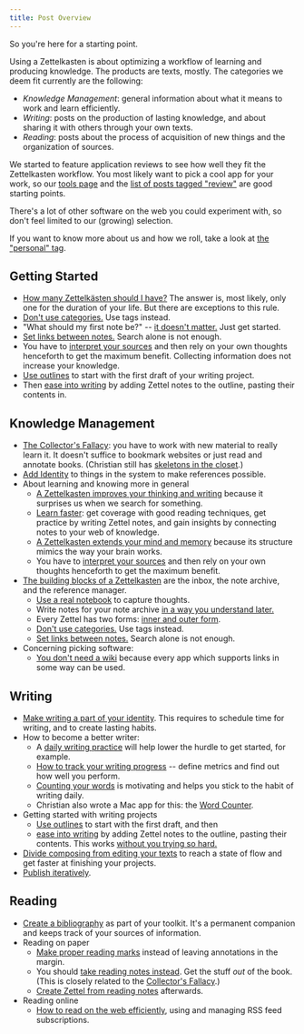 ```yaml
---
title: Post Overview
---
```


So you're here for a starting point.

Using a Zettelkasten is about optimizing a workflow of learning and producing knowledge. The products are texts, mostly. The categories we deem fit currently are the following:

* _Knowledge Management_:  general information about what it means to work and learn efficiently.
* _Writing_:  posts on the production of lasting knowledge, and about sharing it with others through your own texts.
* _Reading_:  posts about the process of acquisition of new things and the organization of sources.

We started to feature application reviews to see how well they fit the Zettelkasten workflow. You most likely want to pick a cool app for your work, so our [tools page](/tools/) and the [list of posts tagged "review"](/posts/tags/review) are good starting points.

There's a lot of other software on the web you could experiment with, so don't feel limited to our (growing) selection.

If you want to know more about us and how we roll, take a look at [the "personal" tag](/posts/tags/personal/).

## Getting Started

* [How many Zettelkästen should I have?](/posts/how-many-zettelkasten/) The answer is, most likely, only one for the duration of your life. But there are exceptions to this rule.
* [Don't use categories.](/posts/no-categories/) Use tags instead.
* "What should my first note be?" -- [it doesn't matter.](/posts/your-first-note/) Just get started.
* [Set links between notes.](/posts/search-alone-is-not-enough) Search alone is not enough.
* You have to [interpret your sources](/posts/dont-rely-on-source-have-faith-in-yourself/) and then rely on your own thoughts henceforth to get the maximum benefit. Collecting information does not increase your knowledge.
* [Use outlines](/posts/how-i-use-outlines-to-write-any-text/) to start with the first draft of your writing project.
* Then [ease into writing](/posts/ease-into-writing/) by adding Zettel notes to the outline, pasting their contents in. 

<!--ct: keep in sync with content/posts/2015/07/getting-started.txt -->

## Knowledge Management

* [The Collector's Fallacy](/posts/collectors-fallacy/): you have to work with new material to really learn it. It doesn't suffice to bookmark websites or just read and annotate books. (Christian still has [skeletons in the closet](/posts/collectors-fallacy-confession/).)
* [Add Identity](/posts/add-identity/) to things in the system to make references possible.
* About learning and knowing more in general
    * [A Zettelkasten improves your thinking and writing](/posts/zettelkasten-improves-thinking-writing/) because it surprises us when we search for something. 
    * [Learn faster](/posts/learn-faster-by-writing-zettel-notes/): get coverage with good reading techniques, get practice by writing Zettel notes, and gain insights by connecting notes to your web of knowledge.
    * [A Zettelkasten extends your mind and memory](/posts/extend-your-mind-and-memory-with-a-zettelkasten/) because its structure mimics the way your brain works.
    * You have to [interpret your sources](/posts/dont-rely-on-source-have-faith-in-yourself/) and then rely on your own thoughts henceforth to get the maximum benefit.
* [The building blocks of a Zettelkasten](/posts/zettelkasten-building-blocks/) are the inbox, the note archive, and the reference manager.
    * [Use a real notebook](/posts/use-real-notebook/) to capture thoughts.
    * Write notes for your note archive [in a way you understand later.](/posts/how-to-write-notes-you-can-understand/)
    * Every Zettel has two forms: [inner and outer form](/posts/zettel-nature-two-forms/).
    * [Don't use categories.](/posts/no-categories/) Use tags instead.
    * [Set links between notes.](/posts/search-alone-is-not-enough) Search alone is not enough.
* Concerning picking software:
    * [You don't need a wiki](/posts/you-dont-need-wiki/) because every app which supports links in some way can be used.
  
## Writing

* [Make writing a part of your identity](/posts/identity-schedule-serious-writing/). This requires to schedule time for writing, and to create lasting habits.
* How to become a better writer:
    * A [daily writing practice](/posts/useful-daily-writing-practice/) will help lower the hurdle to get started, for example.
    * [How to track your writing progress](/posts/how-to-track-writing-progress/) -- define metrics and find out how well you perform.
    * [Counting your words](/posts/count-your-words/) is motivating and helps you stick to the habit of writing daily.
    * Christian also wrote a Mac app for this: the [Word Counter](http://wordcounterapp.com/).
* Getting started with writing projects
    * [Use outlines](/posts/how-i-use-outlines-to-write-any-text/) to start with the first draft, and then
    * [ease into writing](/posts/ease-into-writing/) by adding Zettel notes to the outline, pasting their contents. This works [without you trying so hard.](/posts/write-book-without-even-trying-so-hard/)
* [Divide composing from editing your texts](/posts/writing-composing-revising/) to reach a state of flow and get faster at finishing your projects.
* [Publish iteratively](/posts/publish-iteratively/).

## Reading

* [Create a bibliography](/posts/bibliography-zettelkasten/) as part of your toolkit. It's a permanent companion and keeps track of your sources of information.
* Reading on paper
    * [Make proper reading marks](/posts/making-proper-marks-in-books/) instead of leaving annotations in the margin.
    * You should [take reading notes instead](/posts/reading-putting-it-all-together/). Get the stuff _out_ of the book. (This is closely related to the [Collector's Fallacy](/posts/collectors-fallacy/).)
    * [Create Zettel from reading notes](/posts/create-zettel-from-reading-notes/) afterwards.
* Reading online
    * [How to read on the web efficiently](/posts/reading-web-rss-note-taking/), using and managing RSS feed subscriptions.


